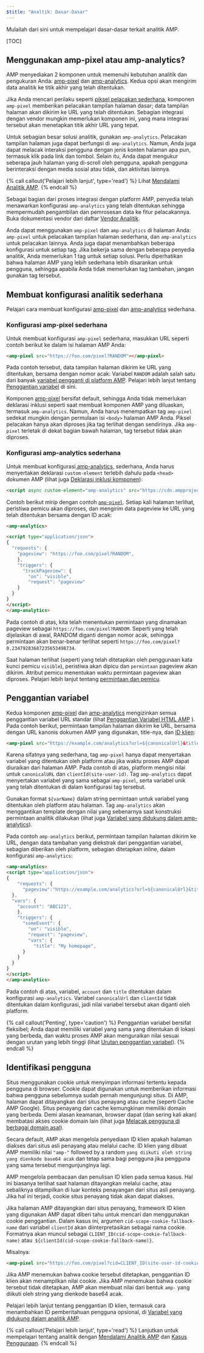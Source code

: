 ```yaml
---
$title: "Analtik: Dasar-Dasar"
---
```


Mulailah dari sini untuk mempelajari dasar-dasar terkait analitik AMP.

[TOC]

## Menggunakan amp-pixel atau amp-analytics?


AMP menyediakan 2 komponen untuk memenuhi kebutuhan analitik dan pengukuran Anda: [amp-pixel](/id/docs/reference/components/amp-pixel.html) 
dan [amp-analytics](/id/docs/reference/components/amp-analytics.html). Kedua opsi akan mengirim data analitik ke titik akhir yang telah ditentukan.


Jika Anda mencari perilaku seperti [piksel pelacakan sederhana](https://en.wikipedia.org/wiki/Web_beacon#Implementation), komponen `amp-pixel` memberikan pelacakan tampilan halaman dasar; data tampilan halaman akan dikirim ke URL yang telah ditentukan. Sebagian integrasi dengan vendor mungkin memerlukan komponen ini, yang mana integrasi tersebut akan menetapkan titik akhir URL yang tepat.

Untuk sebagian besar solusi analitik, gunakan `amp-analytics`. Pelacakan tampilan halaman juga dapat berfungsi di `amp-analytics`. Namun, Anda juga dapat melacak interaksi pengguna dengan jenis konten halaman apa pun, termasuk klik pada link dan tombol. Selain itu, Anda dapat mengukur seberapa jauh halaman yang di-scroll oleh pengguna, apakah pengguna berinteraksi dengan media sosial atau tidak, dan aktivitas lainnya.

{% call callout('Pelajari lebih lanjut', type='read') %}
Lihat [Mendalami Analitik AMP](/id/docs/analytics/deep_dive_analytics.html). 
{% endcall %}

Sebagai bagian dari proses integrasi dengan platform AMP, penyedia telah menawarkan konfigurasi `amp-analytics` 
yang telah ditentukan sehingga mempermudah pengambilan dan pemrosesan data ke fitur pelacakannya. Buka dokumentasi vendor dari daftar [Vendor Analitik](/id/docs/analytics/analytics-vendors.html).

Anda dapat menggunakan `amp-pixel` dan `amp-analytics` 
di halaman Anda: `amp-pixel` untuk pelacakan tampilan halaman sederhana, dan `amp-analytics` untuk pelacakan lainnya. Anda juga dapat menambahkan beberapa konfigurasi untuk setiap tag. Jika bekerja sama dengan beberapa penyedia analitik, Anda memerlukan 1 tag untuk setiap solusi. Perlu diperhatikan bahwa halaman AMP yang lebih sederhana lebih disarankan untuk pengguna, sehingga apabila Anda tidak memerlukan tag tambahan, jangan gunakan tag tersebut.

## Membuat konfigurasi analitik sederhana

Pelajari cara membuat konfigurasi [amp-pixel](/id/docs/reference/components/amp-pixel.html) dan [amp-analytics](/id/docs/reference/components/amp-analytics.html) sederhana.

### Konfigurasi amp-pixel sederhana

Untuk membuat konfigurasi `amp-pixel` sederhana, masukkan URL seperti contoh berikut ke dalam isi halaman AMP Anda:

```html
<amp-pixel src="https://foo.com/pixel?RANDOM"></amp-pixel>
```

Pada contoh tersebut, data tampilan halaman dikirim ke URL yang ditentukan, bersama dengan nomor acak: Variabel `RANDOM` 
adalah salah satu dari banyak [variabel pengganti di platform AMP](https://github.com/ampproject/amphtml/blob/master/spec/amp-var-substitutions.md). Pelajari lebih lanjut tentang [Penggantian variabel](/id/docs/analytics/analytics_basics.html#variable-substitution) di sini.

Komponen [amp-pixel](/id/docs/reference/components/amp-pixel.html) bersifat default, sehingga Anda tidak memerlukan deklarasi inklusi seperti saat membuat komponen AMP yang diluaskan, termasuk `amp-analytics`. Namun, Anda harus menempatkan tag `amp-pixel` sedekat mungkin dengan permulaan isi `<body>` halaman AMP Anda. Piksel pelacakan hanya akan diproses jika tag terlihat dengan sendirinya. Jika `amp-pixel` terletak di dekat bagian bawah halaman, tag tersebut tidak akan diproses.

### Konfigurasi amp-analytics sederhana

Untuk membuat konfigurasi[ amp-analytics,](/id/docs/reference/components/amp-analytics.html)  sederhana, Anda harus menyertakan deklarasi `custom-element` terlebih dahulu pada `<head>` dokumen AMP (lihat juga [Deklarasi inklusi komponen](/id/docs/reference/components.html)):

```html
<script async custom-element="amp-analytics" src="https://cdn.ampproject.org/v0/amp-analytics-0.1.js"></script>
```

Contoh berikut mirip dengan contoh [`amp-pixel`](/id/docs/analytics/analytics_basics.html#simple-amp-pixel-configuration). Setiap kali halaman terlihat, peristiwa pemicu akan diproses, dan mengirim data pageview ke URL yang telah ditentukan bersama dengan ID acak:

```html
<amp-analytics>

<script type="application/json">
{
  "requests": {
    "pageview": "https://foo.com/pixel?RANDOM", 
    },
    "triggers": {
      "trackPageview": {
        "on": "visible",
        "request": "pageview"
    } 
  } 
}
</script>
</amp-analytics>
```

Pada contoh di atas, kita telah menentukan permintaan yang dinamakan pageview sebagai `https://foo.com/pixel?RANDOM`. Seperti yang telah dijelaskan di awal, RANDOM diganti dengan nomor acak, sehingga permintaan akan benar-benar terlihat seperti `https://foo.com/pixel?0.23479283687235653498734`.

Saat halaman terlihat (seperti yang telah ditetapkan oleh penggunaan kata kunci pemicu `visible`), peristiwa akan dipicu dan `permintaan` pageview akan dikirim. Atribut pemicu menentukan waktu permintaan pageview akan diproses. Pelajari lebih lanjut tentang [permintaan dan pemicu](/id/docs/analytics/deep_dive_analytics.html#requests-triggers--transports).

## Penggantian variabel

Kedua komponen [amp-pixel](/id/docs/reference/components/amp-pixel.html) 
dan [amp-analytics](/id/docs/reference/components/amp-analytics.html) 
mengizinkan semua penggantian variabel URL standar (lihat [Penggantian Variabel HTML AMP](https://github.com/ampproject/amphtml/blob/master/spec/amp-var-substitutions.md)
). Pada contoh berikut, permintaan tampilan halaman dikirim ke URL, bersama dengan URL kanonis dokumen AMP yang digunakan, title-nya, dan [ID klien](/id/docs/analytics/analytics_basics.html#user-identification):

```html
<amp-pixel src="https://example.com/analytics?url=${canonicalUrl}&title=${title}&clientId=${clientId(site-user-id)}"></amp-pixel>
```

Karena sifatnya yang sederhana, tag `amp-pixel`
hanya dapat menyertakan variabel yang ditentukan oleh platform atau jika waktu proses AMP dapat diuraikan dari halaman AMP. Pada contoh di atas, platform mengisi nilai untuk `canonicalURL` dan `clientId(site-user-id)`. Tag `amp-analytics` dapat menyertakan variabel yang sama sebagai `amp-pixel`, serta variabel unik yang telah ditentukan di dalam konfigurasi tag tersebut.

Gunakan format `${varName}` dalam string permintaan untuk variabel yang ditentukan oleh platform atau halaman. Tag `amp-analytics` 
akan menggantikan template dengan nilai yang sebenarnya saat konstruksi permintaan analitik dilakukan (lihat juga [Variabel yang didukung dalam amp-analytics](https://github.com/ampproject/amphtml/blob/master/extensions/amp-analytics/analytics-vars.md)).

Pada contoh `amp-analytics` berikut, permintaan tampilan halaman dikirim ke URL, dengan data tambahan yang diekstrak dari penggantian variabel, sebagian diberikan oleh platform, sebagian ditetapkan inline, dalam konfigurasi `amp-analytics`:

```html
<amp-analytics>
<script type="application/json">
{
    "requests": {
      "pageview":"https://example.com/analytics?url=${canonicalUrl}&title=${title}&acct=${account}&clientId=${clientId(site-user-id)}",
  },
  "vars": {
    "account": "ABC123", 
    },
    "triggers": {
      "someEvent": {
        "on": "visible",
        "request": "pageview",
        "vars": {
          "title": "My homepage", 
      } 
    } 
  }
}
</script>
</amp-analytics>
```

Pada contoh di atas, variabel, `account` dan `title` ditentukan dalam konfigurasi `amp-analytics`. Variabel `canonicalUrl` dan `clientId` tidak ditentukan dalam konfigurasi, jadi nilai variabel tersebut akan diganti oleh platform.

{% call callout('Penting', type='caution') %}
Penggantian variabel bersifat fleksibel; Anda dapat memiliki variabel yang sama yang ditentukan di lokasi yang berbeda, dan waktu proses AMP akan menguraikan nilai sesuai dengan urutan yang lebih tinggi (lihat [Urutan penggantian variabel](/id/docs/analytics/deep_dive_analytics.html#variable-substitution-ordering)). 
{% endcall %}

## Identifikasi pengguna

Situs menggunakan cookie untuk menyimpan informasi tertentu kepada pengguna di browser. Cookie dapat digunakan untuk memberikan informasi bahwa pengguna sebelumnya sudah pernah mengunjungi situs. Di AMP, halaman dapat ditayangkan dari situs penayang atau cache (seperti Cache AMP Google). Situs penayang dan cache kemungkinan memiliki domain yang berbeda. Demi alasan keamanan, browser dapat (dan sering kali akan) membatasi akses cookie domain lain (lihat juga [Melacak pengguna di berbagai domain asal](https://github.com/ampproject/amphtml/blob/master/spec/amp-managing-user-state.md)).

Secara default, AMP akan mengelola penyediaan ID klien apakah halaman diakses dari situs asli penayang atau melalui cache. ID klien yang dibuat AMP memiliki nilai `"amp-"`
followed by a random `yang diikuti oleh string yang dienkode base64 acak` dan tetap sama bagi pengguna jika pengguna yang sama tersebut mengunjunginya lagi.

AMP mengelola pembacaan dan penulisan ID klien pada semua kasus. Hal ini biasanya terlihat saat halaman ditayangkan melalui cache, atau sebaliknya ditampilkan di luar konteks penayangan dari situs asli penayang. Jika hal ini terjadi, cookie situs penayang tidak akan dapat diakses.

Jika halaman AMP ditayangkan dari situs penayang, framework ID klien yang digunakan AMP dapat diberi tahu untuk mencari dan menggunakan cookie penggantian. Dalam kasus ini, argumen `cid-scope-cookie-fallback-name` dari variabel `clientId` akan diinterpretasikan sebagai nama cookie. Formatnya akan muncul sebagai `CLIENT_ID(cid-scope-cookie-fallback-name)` 
atau` ${clientId(cid-scope-cookie-fallback-name)}`.

Misalnya:

```html
<amp-pixel src="https://foo.com/pixel?cid=CLIENT_ID(site-user-id-cookie-fallback-name)"></amp-pixel>
```

Jika AMP menemukan bahwa cookie tersebut ditetapkan, penggantian ID klien akan menampilkan nilai cookie. Jika AMP menemukan bahwa cookie tersebut tidak ditetapkan, AMP akan membuat nilai dari bentuk `amp-` yang diikuti oleh string yang dienkode base64 acak.

Pelajari lebih lanjut tentang penggantian ID klien, termasuk cara menambahkan ID pemberitahuan pengguna opsional, di [Variabel yang didukung dalam analitik AMP](https://github.com/ampproject/amphtml/blob/master/extensions/amp-analytics/analytics-vars.md).

{% call callout('Pelajari lebih lanjut', type='read') %}
Lanjutkan untuk mempelajari tentang analitik dengan [Mendalami Analitik AMP](/id/docs/analytics/deep_dive_analytics.html) dan [Kasus Penggunaan](/id/docs/analytics/use_cases.html). 
{% endcall %}

